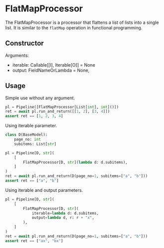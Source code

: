 # FlatMapProcessor

The FlatMapProcessor is a processor that flattens a list of lists into a single list.
It is similar to the `flatMap` operation in functional programming.

## Constructor

Arguments:

* iterable: Callable[[I], Iterable[O]] = None
* output: FieldNameOrLambda = None,

## Usage

Simple use without any argument.

```python
pl = Pipeline([FlatMapProcessor[List[int], int]()])
ret = await pl.run_and_return([[1, 2], [3, 4]])
assert ret == [1, 2, 3, 4]
```

Using iterable parameter.

```python
class D(BaseModel):
    page_no: int
    subitems: List[str]

pl = Pipeline[D, str](
    [
        FlatMapProcessor[D, str](lambda d: d.subitems),
    ]
)
ret = await pl.run_and_return(D(page_no=1, subitems=["a", "b"]))
assert ret == ["a", "b"]
```

Using iterable and output parameters.

```python
pl = Pipeline[D, str](
    [
        FlatMapProcessor[D, str](
            iterable=lambda d: d.subitems,
            output=lambda d, r: r + "x",
        ),
    ]
)
ret = await pl.run_and_return(D(page_no=1, subitems=["a", "b"]))
assert ret == ["ax", "bx"]
```

